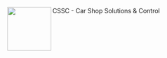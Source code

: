 CSSC - Car Shop Solutions & Control
<img align="left" width="100" height="100" src="[https://picsum.photos/100/100](https://github.com/TiagoFialho0/ESA_Projeto/assets/146856980/194b2e0c-578b-4dee-9665-9d4dd79145bd)">
